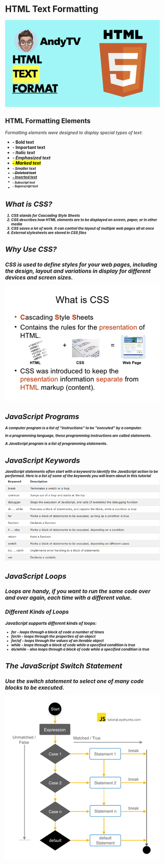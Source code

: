 # HTML Text Formatting
![text](text.png)

## HTML Formatting Elements
*Formatting elements were designed to display special types of text*:

* <b> - Bold text
* <strong> - Important text
* <i> - Italic text
* <em> - Emphasized text
* <mark> - Marked text
* <small> - Smaller text
* <del> - Deleted text
* <ins> - Inserted text
* <sub> - Subscript text
* <sup> - Superscript text

# What is CSS?
1. CSS stands for Cascading Style Sheets
2. CSS describes how HTML elements are to be displayed on screen, paper, or in other media
3. CSS saves a lot of work. It can control the layout of multiple web pages all at once
4. External stylesheets are stored in CSS files

# Why Use CSS?
## CSS is used to define styles for your web pages, including the design, layout and variations in display for different devices and screen sizes.

![csss](csss.jpg)

# JavaScript Programs
A computer program is a list of "instructions" to be "executed" by a computer.

In a programming language, these programming instructions are called statements.

A JavaScript program is a list of programming statements.

# JavaScript Keywords
**JavaScript statements often start with a keyword to identify the JavaScript action to be performed.**
Here is a list of some of the keywords you will learn about in this tutorial 
![key word](kee.png)

# JavaScript Loops
## Loops are handy, if you want to run the same code over and over again, each time with a different value.

## Different Kinds of Loops
### JavaScript supports different kinds of loops:

* for - loops through a block of code a number of times
* for/in - loops through the properties of an object
* for/of - loops through the values of an iterable object
* while - loops through a block of code while a specified condition is true
* do/while - also loops through a block of code while a specified condition is true

# The JavaScript Switch Statement
## Use the switch statement to select one of many code blocks to be executed.
![switch](sa.png)